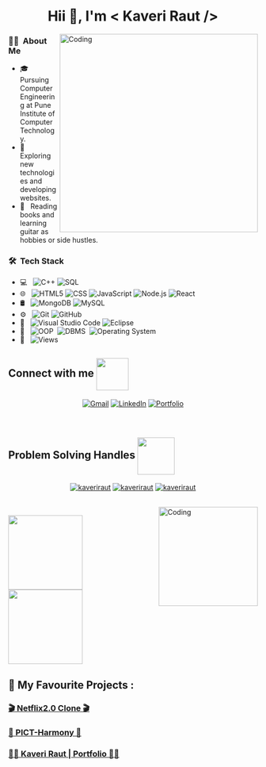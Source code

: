 <!-- ![banner](https://user-images.githubusercontent.com/97447480/220736999-eb6777a9-8ed9-44ad-bebd-a945bfef1a62.png) -->
<!-- ![sss](https://user-images.githubusercontent.com/97447480/221430086-da1b6f6b-5b9e-482c-ba9e-1fdea5bea5f0.png) -->

<!--  <img alt="Coding"  src="https://user-images.githubusercontent.com/97447480/221430086-da1b6f6b-5b9e-482c-ba9e-1fdea5bea5f0.png"> -->
 
<h1 align="center"> Hii 👋, I'm < Kaveri Raut /></h1>

<img align="right" alt="Coding" width="400" src="https://user-images.githubusercontent.com/97447480/221402175-487ad901-777a-4d3b-93bc-f770652f078b.gif">

<!-- <img align="right" alt="Coding" width="400" src="https://media.tenor.com/S59bPkT0pqcAAAAC/programming.gif"> -->

<h3> 👩‍💻 &nbsp;About Me </h3>

- 🎓 &nbsp; Pursuing Computer Engineering at Pune Institute of Computer Technology.
- 🤔 &nbsp; Exploring new technologies and developing websites.
- 📕 &nbsp; Reading books and learning guitar as hobbies or side hustles.

<h3> 🛠 &nbsp;Tech Stack</h3>


- 💻 &nbsp;
  ![C++](https://img.shields.io/badge/-C++-333333?style=flat&logo=C%2B%2B&logoColor=00599C)
  ![SQL](https://img.shields.io/badge/-SQL-05122A?style=flat&logo=Web-Development&logoColor=00599C)&nbsp;
- 🌐 &nbsp;
  ![HTML5](https://img.shields.io/badge/-HTML5-333333?style=flat&logo=HTML5)
  ![CSS](https://img.shields.io/badge/-CSS-333333?style=flat&logo=CSS3&logoColor=1572B6)
  ![JavaScript](https://img.shields.io/badge/-JavaScript-333333?style=flat&logo=javascript)
  ![Node.js](https://img.shields.io/badge/-Node.js-333333?style=flat&logo=node.js)
  ![React](https://img.shields.io/badge/-React-333333?style=flat&logo=react)
- 🛢 &nbsp;
  ![MongoDB](https://img.shields.io/badge/-MongoDB-333333?style=flat&logo=mongodb)
  ![MySQL](https://img.shields.io/badge/-MySQL-05122A?style=flat&logo=Web-Development&logoColor=00599C)&nbsp;
- ⚙️ &nbsp;
  ![Git](https://img.shields.io/badge/-Git-333333?style=flat&logo=git)
  ![GitHub](https://img.shields.io/badge/-GitHub-333333?style=flat&logo=github)
- 🔧 &nbsp;
  ![Visual Studio Code](https://img.shields.io/badge/-Visual%20Studio%20Code-333333?style=flat&logo=visual-studio-code&logoColor=007ACC)
  ![Eclipse](https://img.shields.io/badge/-Eclipse-333333?style=flat&logo=eclipse-ide&logoColor=2C2255)
- 📕 &nbsp;
  ![OOP](https://img.shields.io/badge/-OOP-05122A?style=flat&logo=Web-Development&logoColor=00599C)&nbsp;
  ![DBMS](https://img.shields.io/badge/-DBMS-05122A?style=flat&logo=Web-Development&logoColor=00599C)&nbsp;
  ![Operating System](https://img.shields.io/badge/-OS-05122A?style=flat&logo=Web-Development&logoColor=00599C)&nbsp;
- 👀 &nbsp;
  ![Views](https://komarev.com/ghpvc/?username=KaveriRaut&color=blueviolet)&nbsp;

<!-- Connect With Me Start -->
<h2> Connect with me 
	<img src='https://raw.githubusercontent.com/ShahriarShafin/ShahriarShafin/main/Assets/handshake.gif' width="65px" align="center"/>
</h2>


<p align="center">
<a href="mailto:rautkaveri123@gmail.com" target="_blank" rel="noopener noreferrer"><img alt="Gmail" src="https://img.shields.io/badge/Gmail-D14836?style=for-the-badge&logo=gmail&logoColor=white"/></a>
<a href="https://www.linkedin.com/in/rautkaveri126/" target="_blank" rel="noopener noreferrer"><img alt="LinkedIn" src="https://img.shields.io/badge/linkedin-%230077B5.svg?style=for-the-badge&logo=linkedin&logoColor=white"/></a>
<a href="https://kaveriraut.github.io/" target="_blank" rel="noopener noreferrer"><img alt="Portfolio" src="https://img.shields.io/badge/Portfolio-E4405F?style=for-the-badge&logo=Portfolio&logoColor=white" /></a>
</p>
<!-- Connect With Me End -->

<br>

<!-- Problem Solving Handles Start -->

<h2> Problem Solving Handles  
	<img src = "https://media0.giphy.com/media/KDDpcKigbfFpnejZs6/giphy.gif?cid=ecf05e47oy6f4zjs8g1qoiystc56cu7r9tb8a1fe76e05oty&rid=giphy.gif" width = 75px align="center">
</h2>

<p align="center">
<a href="https://www.codechef.com/users/kaveri_raut" target="_blank" rel="noopener noreferrer"><img alt="kaveriraut" src="https://img.shields.io/badge/codechef-%6C3B1C.svg?style=for-the-badge&logo=codechef&logoColor=white&color=6C3B1C"/></a>
<a href="https://www.leetcode.com/KaveriRaut/" target="_blank" rel="noopener noreferrer"><img alt="kaveriraut" src="https://img.shields.io/badge/leetcode-%23ED8B00.svg?style=for-the-badge&logo=leetcode&logoColor=white"/></a>
<a href="https://auth.geeksforgeeks.org/user/rautkaveri02" target="_blank" rel="noopener noreferrer"><img alt="kaveriraut" src="https://img.shields.io/badge/gfg-%2300599C.svg?style=for-the-badge&logo=geeksforgeeks&logoColor=green"/></a>
</p>
<!-- Problem Solving Handles Stop -->

<br>
<img align="right" alt="Coding" width="200" src="https://media.tenor.com/S59bPkT0pqcAAAAC/programming.gif">

<br/>
<a href="https://github.com/KaveriRaut">
  <img height="150em" src="https://github-readme-stats.vercel.app/api?username=KaveriRaut&theme=buefy&show_icons=true" />
  <img height="150em" src="https://github-readme-stats.vercel.app/api/top-langs/?username=KaveriRaut&theme=buefy&layout=compact" />
 
</a>
<br/>

<!-- <h3> 🛠 &nbsp;Coding Profiles</h3>

<a href="https://github.com/KaveriRaut">
<img height="230em" src="https://leetcard.jacoblin.cool/KaveriRaut?ext=heatmap&theme=buefy&show_icons=true" />
<img height="180em" src="https://geeks-for-geeks-stats-api-napiyo.vercel.app/?userName=rautkaveri02&theme=buefy&layout=compact" />
</a> -->

  
## 🤩 My Favourite Projects :
### [🎬  Netflix2.0 Clone  🎬](https://github.com/KaveriRaut/Netflix2.0_Clone)
### [🤝  PICT-Harmony  🤝](https://github.com/KaveriRaut/PBL_Project_PICT-Harmony)
### [👩‍💻 Kaveri Raut | Portfolio 👩‍💻](https://kaveriraut.github.io/)
</p>

